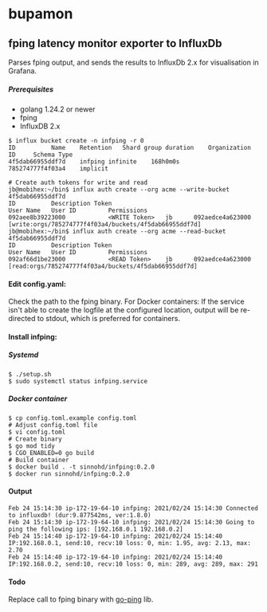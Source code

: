 # bupamon 
## fping latency monitor exporter to InfluxDb

Parses fping output, and sends the results to InfluxDb 2.x for visualisation in Grafana.

##### Prerequisites
- golang 1.24.2 or newer
- fping 
- InfluxDB 2.x
```
$ influx bucket create -n infping -r 0
ID			Name	Retention	Shard group duration	Organization ID		Schema Type
4f5dab66955ddf7d	infping	infinite	168h0m0s		785274777f4f03a4	implicit

# Create auth tokens for write and read
jb@mobihex:~/bin$ influx auth create --org acme --write-bucket 4f5dab66955ddf7d
ID			Description	Token												User Name	User ID			Permissions
092aee8b39223000			<WRITE Token>	jb		092aedce4a623000	[write:orgs/785274777f4f03a4/buckets/4f5dab66955ddf7d]
jb@mobihex:~/bin$ influx auth create --org acme --read-bucket 4f5dab66955ddf7d
ID			Description	Token												User Name	User ID			Permissions
092af66d1be23000			<READ Token>	jb		092aedce4a623000	[read:orgs/785274777f4f03a4/buckets/4f5dab66955ddf7d]
```

#### Edit config.yaml:
Check the path to the fping binary.
For Docker containers: If the service isn't able to create the logfile at the configured location, output will be re-directed to stdout, which is preferred for containers.

#### Install infping:

##### Systemd

```
$ ./setup.sh
$ sudo systemctl status infping.service

```
##### Docker container

```
$ cp config.toml.example config.toml
# Adjust config.toml file
$ vi config.toml
# Create binary
$ go mod tidy
$ CGO_ENABLED=0 go build
# Build container
$ docker build . -t sinnohd/infping:0.2.0
$ docker run sinnohd/infping:0.2.0

```


#### Output
```
Feb 24 15:14:30 ip-172-19-64-10 infping: 2021/02/24 15:14:30 Connected to influxdb! (dur:9.877542ms, ver:1.8.0)
Feb 24 15:14:30 ip-172-19-64-10 infping: 2021/02/24 15:14:30 Going to ping the following ips: [192.168.0.1 192.168.0.2]
Feb 24 15:14:40 ip-172-19-64-10 infping: 2021/02/24 15:14:40 IP:192.168.0.1, send:10, recv:10 loss: 0, min: 1.95, avg: 2.13, max: 2.70
Feb 24 15:14:40 ip-172-19-64-10 infping: 2021/02/24 15:14:40 IP:192.168.0.2, send:10, recv:10 loss: 0, min: 289, avg: 289, max: 291
```

#### Todo
Replace call to fping binary with [go-ping](https://github.com/go-ping/ping) lib.

